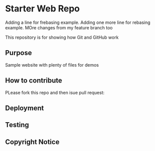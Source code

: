 # Starter Web Repo

Adding a line for frebasing example. 
Adding one more line for rebasing example.
MOre changes from my feature branch too

This repository is for showing how Git and GitHub work

## Purpose

Sample website with plenty of files for demos

## How to contribute
PLease fork this repo and then isue pull request:
## Deployment

## Testing

## Copyright Notice